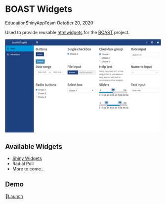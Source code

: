 BOAST Widgets
================
EducationShinyAppTeam
October 20, 2020

<!-- README.md is generated from README.Rmd. Please edit that file -->

Used to provide reusable [htmlwidgets](https://www.htmlwidgets.org/) for
the [BOAST](https://github.com/EducationShinyAppTeam/BOAST) project.

![App Screenshot](../docs/screenshot.png)

Available Widgets
-----------------

-   [Shiny
    Widgets](https://shiny.rstudio.com/tutorial/written-tutorial/lesson3/)
-   Radial Poll
-   More to come…

Demo
----

:rocket:[Launch](https://psu-eberly.shinyapps.io/boastWidgets/)
